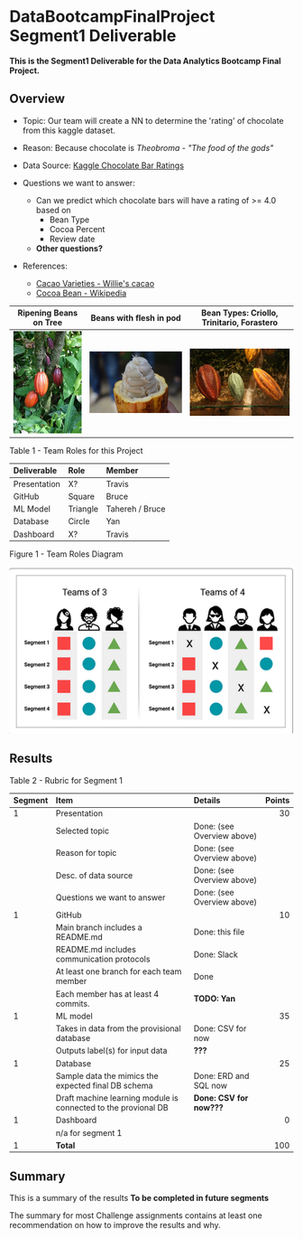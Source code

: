 # DataBootcampFinalProject Segment1 Deliverable

**This is the Segment1 Deliverable for the Data Analytics Bootcamp Final Project.**

## Overview

- Topic: Our team will create a NN to determine the 'rating' of chocolate from this kaggle dataset.
- Reason: Because chocolate is *Theobroma - "The food of the gods"*
- Data Source: [Kaggle Chocolate Bar Ratings](https://www.kaggle.com/rtatman/chocolate-bar-ratings)
- Questions we want to answer:
    - Can we predict which chocolate bars will have a rating of >= 4.0 based on
        - Bean Type
        - Cocoa Percent
        - Review date
    - **Other questions?**


 - References:
    - [Cacao Varieties - Willie's cacao](https://www.williescacao.com/world-cacao/different-cacao-varieties/)
    - [Cocoa Bean - Wikipedia](https://en.wikipedia.org/wiki/Cocoa_bean)


| Ripening Beans on Tree | Beans with flesh in pod | Bean Types: Criollo, Trinitario, Forastero |
| :--:    | :--:       | :--:      |
| ![Cocoa_Pods.JPG](Images/Cocoa_Pods.jpg) | ![cacao_beans_with_flesh_in_pod.jpg](Images/cacao_beans_with_flesh_in_pod.jpg) | ![three_varieties_of_cacao.jpg](Images/three_varieties_of_cacao.jpg) |

Table 1 - Team Roles for this Project

| Deliverable | Role | Member |
| :-- | :-- | :-- |
| Presentation | X? | Travis |
| GitHub | Square | Bruce |
| ML Model | Triangle | Tahereh / Bruce |
| Database | Circle | Yan |
| Dashboard | X? | Travis |

Figure 1 - Team Roles Diagram

![roles.png](./Images/roles.png)

## Results

Table 2 - Rubric for Segment 1

| Segment | Item | Details |Points |
| :--     | :--  | :--     |   --: |
| 1 | Presentation                                                   |                            |  30 |
|   | Selected topic                                                 | Done: (see Overview above) |     |
|   | Reason for topic                                               | Done: (see Overview above) |     |
|   | Desc. of data source                                           | Done: (see Overview above) |     |
|   | Questions we want to answer                                    | Done: (see Overview above) |     |
| 1 | GitHub                                                         |                            |  10 |
|   | Main branch includes a README.md                               | Done: this file            |     |
|   | README.md includes communication protocols                     | Done: Slack                |     |
|   | At least one branch for each team member                       | Done                       |     |
|   | Each member has at least 4 commits.                            | **TODO: Yan**              |     |
| 1 | ML model                                                       |                            |  35 |
|   | Takes in data from the provisional database                    | Done: CSV for now          |     |
|   | Outputs label(s) for input data                                | **???**                    |     |
| 1 | Database                                                       |                            |  25 |
|   | Sample data the mimics the expected final DB schema            | Done: ERD and SQL now      |     |
|   | Draft machine learning module is connected to the provional DB | **Done: CSV for now???**   |     |
| 1 | Dashboard                                                      |                            |   0 |
|   | n/a for segment 1                                              |                            |     |
| 1 | **Total**                                                      |                            | 100 |


## Summary

This is a summary of the results **To be completed in future segments**

The summary for most Challenge assignments contains at least one recommendation on how to improve the results and why.
